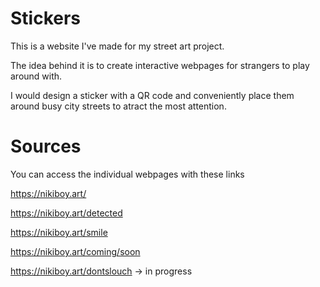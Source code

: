 # Stickers
This is a website I've made for my street art project. 

The idea behind it is to create interactive webpages for strangers to play around with.

I would design a sticker with a QR code and conveniently place them around busy city streets to atract the most attention.

# Sources

You can access the individual webpages with these links


https://nikiboy.art/

https://nikiboy.art/detected

https://nikiboy.art/smile

https://nikiboy.art/coming/soon

https://nikiboy.art/dontslouch -> in progress

